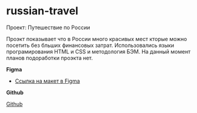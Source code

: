 # russian-travel
Проект: Путешествие по России

Проэкт показывает что в России много красивых мест кторые можно посетить без бльших финансовых затрат.
Использовались языки програмирования HTML и CSS и методология БЭМ.
На данный момент планов подоработки проэкта нет.

**Figma**

* [Ссылка на макет в Figma](https://www.figma.com/file/5S2WSbEFL6awjVWJ0NWL8Q/Sprint-3_-Russia-_-desktop-mobile?node-id=28503%3A0)

**Github**

[Github](https://github.com/Vlad-Efremov/russian-travel)
